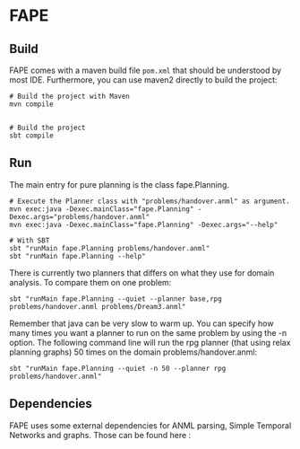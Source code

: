 # FAPE

## Build

FAPE comes with a maven build file `pom.xml` that should be understood by most
IDE. Furthermore, you can use maven2 directly to build the project:

    # Build the project with Maven
    mvn compile


    # Build the project
    sbt compile


## Run

The main entry for pure planning is the class fape.Planning.

    # Execute the Planner class with "problems/handover.anml" as argument.
    mvn exec:java -Dexec.mainClass="fape.Planning" -Dexec.args="problems/handover.anml"
    mvn exec:java -Dexec.mainClass="fape.Planning" -Dexec.args="--help"
    
    # With SBT
    sbt "runMain fape.Planning problems/handover.anml"
    sbt "runMain fape.Planning --help"
    

There is currently two planners that differs on what they use for domain
analysis. To compare them on one problem:

    sbt "runMain fape.Planning --quiet --planner base,rpg problems/handover.anml problems/Dream3.anml"

Remember that java can be very slow to warm up. You can specify how many times
you want a planner to run on the same problem by using the -n option. The
following command line will run the rpg planner (that using relax planning
graphs) 50 times on the domain problems/handover.anml:

    sbt "runMain fape.Planning --quiet -n 50 --planner rpg problems/handover.anml"

## Dependencies

FAPE uses some external dependencies for ANML parsing, Simple Temporal
Networks and graphs.
Those can be found here : [](https://github.com/planstack)
